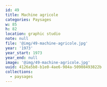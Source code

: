 ```yaml
---
id: 49
title: Machine agricole
categories: Paysages
w: 85
h: 82
location: graphic studio
note: null
file: '@img/49-machine-agricole.jpg'
year: '1973'
year_start: 1973
year_end: null
image: '@img/49-machine-agricole.jpg'
uuid: 4126a5b8-b1e0-4ae6-984a-50908493822b
collections:
  - paysages
---
```


